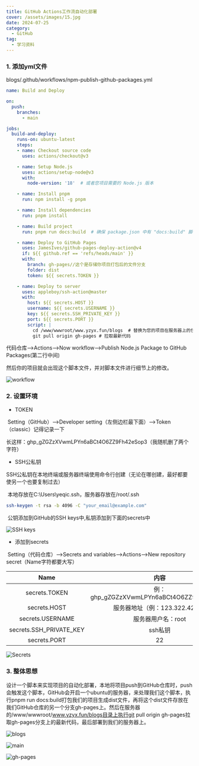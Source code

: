 ```yaml
---
title: GitHub Actions工作流自动化部署
cover: /assets/images/15.jpg
date: 2024-07-25
category:
  - GitHub
tag:
  - 学习资料
---
```


<!-- more -->

### 1. 添加yml文件

blogs/.github/workflows/npm-publish-github-packages.yml

```yaml
name: Build and Deploy

on:
  push:
    branches:
      - main

jobs:
  build-and-deploy:
    runs-on: ubuntu-latest
    steps:
    - name: Checkout source code
      uses: actions/checkout@v3

    - name: Setup Node.js
      uses: actions/setup-node@v3
      with:
        node-version: '18'  # 或者您项目需要的 Node.js 版本

    - name: Install pnpm
      run: npm install -g pnpm

    - name: Install dependencies
      run: pnpm install

    - name: Build project
      run: pnpm run docs:build  # 确保 package.json 中有 "docs:build" 脚本

    - name: Deploy to GitHub Pages
      uses: JamesIves/github-pages-deploy-action@v4
      if: ${{ github.ref == 'refs/heads/main' }}
      with:
        branch: gh-pages//这个是存储你项目打包后的文件分支
        folder: dist
        token: ${{ secrets.TOKEN }}

    - name: Deploy to server
      uses: appleboy/ssh-action@master
      with:
        host: ${{ secrets.HOST }}
        username: ${{ secrets.USERNAME }}
        key: ${{ secrets.SSH_PRIVATE_KEY }}
        port: ${{ secrets.PORT }}
        script: |
          cd /www/wwwroot/www.yzyx.fun/blogs  # 替换为您的项目在服务器上的位置
          git pull origin gh-pages # 拉取最新代码
```

代码仓库-->Actions-->Now workflow-->Publish Node.js Package to GitHub Packages(第二行中间)

然后你的项目就会出现这个脚本文件，并对脚本文件进行细节上的修改。

![workflow](\assets\image-20240725171622658.png)

### 2. 设置环境

- TOKEN

​	Setting（GitHub）-->Developer setting（左侧边栏最下面）-->Token（classic）记得记录一下

​	长这样：ghp_gZGZzXVwmLPYn6aBCt4O6ZZ9Fh42eSop3（我随机删了两个字符）

- SSH公私钥

​	SSH公私钥在本地终端或服务器终端使用命令行创建（无论在哪创建，最好都要使另一个也要复制过去）

​	本地存放在C:\Users\yeqic\.ssh，服务器存放在/root/.ssh

```bash
ssh-keygen -t rsa -b 4096 -C "your_email@example.com"
```

​	公钥添加到GitHub的SSH keys中,私钥添加到下面的secrets中

![SSH keys](\assets\image-20240725171228632.png)

- 添加到secrets

​	Setting（代码仓库）-->Secrets and variables-->Actions-->New repository secret（Name字符都要大写）

|          Name           |                   内容                    |
| :---------------------: | :---------------------------------------: |
|      secrets.TOKEN      | 例：ghp_gZGZzXVwmLPYn6aBCt4O6ZZ9Fh42eSop3 |
|      secrets.HOST       |      服务器地址（例：123.322.42.5）       |
|    secrets.USERNAME     |            服务器用户名：root             |
| secrets.SSH_PRIVATE_KEY |                  ssh私钥                  |
|      secrets.PORT       |                    22                     |

![Secrets](\assets\image-20240725171552804.png)

### 3. 整体思想

​	设计一个脚本来实现项目的自动化部署，本地将项目push到GitHub仓库时，push会触发这个脚本，GitHub会开启一个ubuntu的服务器，来处理我们这个脚本，执行pnpm run docs:build打包我们的项目生成dist文件，再将这个dist文件存放在我们GitHub仓库的另一个分支gh-pages上。然后在服务器的/www/wwwroot/www.yzyx.fun/blogs目录上执行git pull origin gh-pages拉取gh-pages分支上的最新代码，最后部署到我们的服务器上。

![blogs](\assets\image-20240725183051071.png)

![main](\assets\image-20240725183104336.png)

![gh-pages](\assets\image-20240725183124075.png)







































